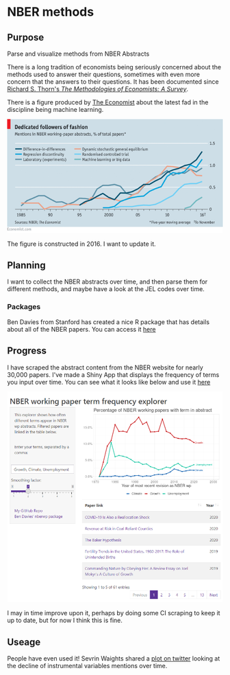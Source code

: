 # NBER methods

## Purpose

Parse and visualize methods from NBER Abstracts

There is a long tradition of economists being seriously concerned about the methods used to answer their questions, sometimes with even more concern that the answers to their questions. It has been documented since [Richard S. Thorn's *The Methodologies of Economists: A Survey*](https://www.jstor.org/stable/40324748?seq=1#metadata_info_tab_contents).

There is a figure produced by [The Economist](https://www.economist.com/finance-and-economics/2016/11/24/economists-are-prone-to-fads-and-the-latest-is-machine-learning) about the latest fad in the discipline being machine learning.

![](images/methods.png)

The figure is constructed in 2016. I want to update it.

## Planning

I want to collect the NBER abstracts over time, and then parse them for different methods, and maybe have a look at the JEL codes over time.

### Packages

Ben Davies from Stanford has created a nice R package that has details about all of the NBER papers. You can access it [here](https://github.com/bldavies/nberwp)

## Progress

I have scraped the abstract content from the NBER website for nearly 30,000 papers. I've made a Shiny App that displays the frequency of terms you input over time. You can see what it looks like below and use it [here](https://jonathan-jayes.shinyapps.io/NBER-Explorer/)

![](images/app.PNG)

I may in time improve upon it, perhaps by doing some CI scraping to keep it up to date, but for now I think this is fine.

## Useage

People have even used it! Sevrin Waights shared a [plot on twitter](https://twitter.com/waights/status/1458550407022661644) looking at the decline of instrumental variables mentions over time.
